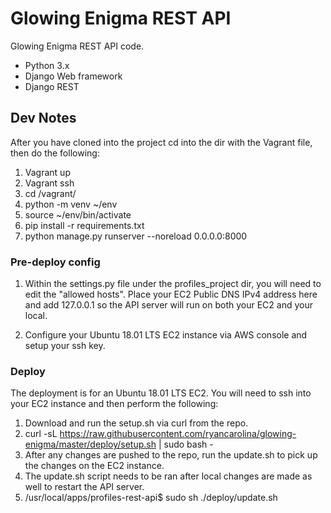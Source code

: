 # Glowing Enigma REST API

Glowing Enigma REST API code.
- Python 3.x
- Django Web framework
- Django REST

## Dev Notes
After you have cloned into the project cd into the dir with the Vagrant file, then do the following:

1. Vagrant up
2. Vagrant ssh
3. cd /vagrant/
4. python -m venv ~/env
5. source ~/env/bin/activate
6. pip install -r requirements.txt
7. python manage.py runserver --noreload 0.0.0.0:8000

### Pre-deploy config

1. Within the settings.py file under the profiles_project dir, you will need to edit the "allowed hosts". Place your EC2 Public DNS IPv4 address here and add 127.0.0.1 so the API server will run on both your EC2 and your local.

2. Configure your Ubuntu 18.01 LTS EC2 instance via AWS console and setup your ssh key.

### Deploy
The deployment is for an Ubuntu 18.01 LTS EC2. You will need to ssh into your EC2 instance and then perform the following:

1. Download and run the setup.sh via curl from the repo.
2. curl -sL https://raw.githubusercontent.com/ryancarolina/glowing-enigma/master/deploy/setup.sh | sudo bash -
3. After any changes are pushed to the repo, run the update.sh to pick up the changes on the EC2 instance.
4. The update.sh script needs to be ran after local changes are made as well to restart the API server.
5. /usr/local/apps/profiles-rest-api$ sudo sh ./deploy/update.sh 
